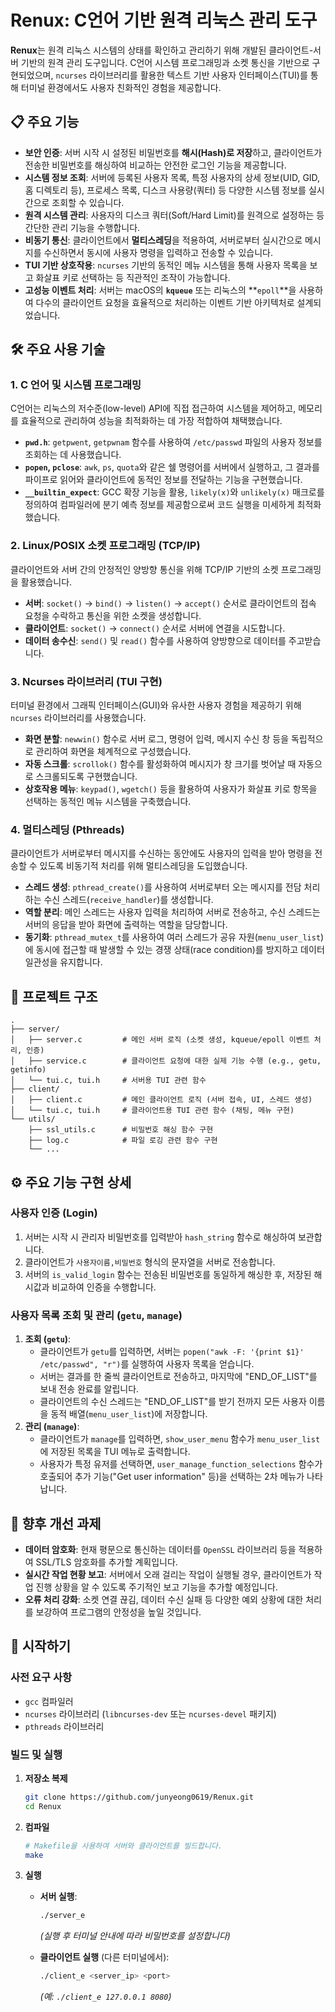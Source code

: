 
# **Renux: C언어 기반 원격 리눅스 관리 도구**

**Renux**는 원격 리눅스 시스템의 상태를 확인하고 관리하기 위해 개발된 클라이언트-서버 기반의 원격 관리 도구입니다. C언어 시스템 프로그래밍과 소켓 통신을 기반으로 구현되었으며, `ncurses` 라이브러리를 활용한 텍스트 기반 사용자 인터페이스(TUI)를 통해 터미널 환경에서도 사용자 친화적인 경험을 제공합니다.

## 📋 **주요 기능**

  * **보안 인증**: 서버 시작 시 설정된 비밀번호를 **해시(Hash)로 저장**하고, 클라이언트가 전송한 비밀번호를 해싱하여 비교하는 안전한 로그인 기능을 제공합니다.
  * **시스템 정보 조회**: 서버에 등록된 사용자 목록, 특정 사용자의 상세 정보(UID, GID, 홈 디렉토리 등), 프로세스 목록, 디스크 사용량(쿼터) 등 다양한 시스템 정보를 실시간으로 조회할 수 있습니다.
  * **원격 시스템 관리**: 사용자의 디스크 쿼터(Soft/Hard Limit)를 원격으로 설정하는 등 간단한 관리 기능을 수행합니다.
  * **비동기 통신**: 클라이언트에서 **멀티스레딩**을 적용하여, 서버로부터 실시간으로 메시지를 수신하면서 동시에 사용자 명령을 입력하고 전송할 수 있습니다.
  * **TUI 기반 상호작용**: `ncurses` 기반의 동적인 메뉴 시스템을 통해 사용자 목록을 보고 화살표 키로 선택하는 등 직관적인 조작이 가능합니다.
  * **고성능 이벤트 처리**: 서버는 macOS의 **`kqueue`** 또는 리눅스의 \*\*`epoll`\*\*을 사용하여 다수의 클라이언트 요청을 효율적으로 처리하는 이벤트 기반 아키텍처로 설계되었습니다.

## 🛠️ **주요 사용 기술**

### **1. C 언어 및 시스템 프로그래밍**

C언어는 리눅스의 저수준(low-level) API에 직접 접근하여 시스템을 제어하고, 메모리를 효율적으로 관리하여 성능을 최적화하는 데 가장 적합하여 채택했습니다.

  * **`pwd.h`**: `getpwent`, `getpwnam` 함수를 사용하여 `/etc/passwd` 파일의 사용자 정보를 조회하는 데 사용했습니다.
  * **`popen`, `pclose`**: `awk`, `ps`, `quota`와 같은 쉘 명령어를 서버에서 실행하고, 그 결과를 파이프로 읽어와 클라이언트에 동적인 정보를 전달하는 기능을 구현했습니다.
  * **`__builtin_expect`**: GCC 확장 기능을 활용, `likely(x)`와 `unlikely(x)` 매크로를 정의하여 컴파일러에 분기 예측 정보를 제공함으로써 코드 실행을 미세하게 최적화했습니다.

### **2. Linux/POSIX 소켓 프로그래밍 (TCP/IP)**

클라이언트와 서버 간의 안정적인 양방향 통신을 위해 TCP/IP 기반의 소켓 프로그래밍을 활용했습니다.

  * **서버**: `socket()` → `bind()` → `listen()` → `accept()` 순서로 클라이언트의 접속 요청을 수락하고 통신을 위한 소켓을 생성합니다.
  * **클라이언트**: `socket()` → `connect()` 순서로 서버에 연결을 시도합니다.
  * **데이터 송수신**: `send()` 및 `read()` 함수를 사용하여 양방향으로 데이터를 주고받습니다.

### **3. Ncurses 라이브러리 (TUI 구현)**

터미널 환경에서 그래픽 인터페이스(GUI)와 유사한 사용자 경험을 제공하기 위해 `ncurses` 라이브러리를 사용했습니다.

  * **화면 분할**: `newwin()` 함수로 서버 로그, 명령어 입력, 메시지 수신 창 등을 독립적으로 관리하여 화면을 체계적으로 구성했습니다.
  * **자동 스크롤**: `scrollok()` 함수를 활성화하여 메시지가 창 크기를 벗어날 때 자동으로 스크롤되도록 구현했습니다.
  * **상호작용 메뉴**: `keypad()`, `wgetch()` 등을 활용하여 사용자가 화살표 키로 항목을 선택하는 동적인 메뉴 시스템을 구축했습니다.

### **4. 멀티스레딩 (Pthreads)**

클라이언트가 서버로부터 메시지를 수신하는 동안에도 사용자의 입력을 받아 명령을 전송할 수 있도록 비동기적 처리를 위해 멀티스레딩을 도입했습니다.

  * **스레드 생성**: `pthread_create()`를 사용하여 서버로부터 오는 메시지를 전담 처리하는 수신 스레드(`receive_handler`)를 생성합니다.
  * **역할 분리**: 메인 스레드는 사용자 입력을 처리하여 서버로 전송하고, 수신 스레드는 서버의 응답을 받아 화면에 출력하는 역할을 담당합니다.
  * **동기화**: `pthread_mutex_t`를 사용하여 여러 스레드가 공유 자원(`menu_user_list`)에 동시에 접근할 때 발생할 수 있는 경쟁 상태(race condition)를 방지하고 데이터 일관성을 유지합니다.

## 📁 **프로젝트 구조**

```
.
├── server/
│   ├── server.c         # 메인 서버 로직 (소켓 생성, kqueue/epoll 이벤트 처리, 인증)
│   ├── service.c        # 클라이언트 요청에 대한 실제 기능 수행 (e.g., getu, getinfo)
│   └── tui.c, tui.h     # 서버용 TUI 관련 함수
├── client/
│   ├── client.c         # 메인 클라이언트 로직 (서버 접속, UI, 스레드 생성)
│   └── tui.c, tui.h     # 클라이언트용 TUI 관련 함수 (채팅, 메뉴 구현)
└── utils/
    ├── ssl_utils.c      # 비밀번호 해싱 함수 구현
    ├── log.c            # 파일 로깅 관련 함수 구현
    └── ...
```

## ⚙️ **주요 기능 구현 상세**

### **사용자 인증 (Login)**

1.  서버는 시작 시 관리자 비밀번호를 입력받아 `hash_string` 함수로 해싱하여 보관합니다.
2.  클라이언트가 `사용자이름,비밀번호` 형식의 문자열을 서버로 전송합니다.
3.  서버의 `is_valid_login` 함수는 전송된 비밀번호를 동일하게 해싱한 후, 저장된 해시값과 비교하여 인증을 수행합니다.

### **사용자 목록 조회 및 관리 (`getu`, `manage`)**

1.  **조회 (`getu`)**:
      * 클라이언트가 `getu`를 입력하면, 서버는 `popen("awk -F: '{print $1}' /etc/passwd", "r")`를 실행하여 사용자 목록을 얻습니다.
      * 서버는 결과를 한 줄씩 클라이언트로 전송하고, 마지막에 "END\_OF\_LIST"를 보내 전송 완료를 알립니다.
      * 클라이언트의 수신 스레드는 "END\_OF\_LIST"를 받기 전까지 모든 사용자 이름을 동적 배열(`menu_user_list`)에 저장합니다.
2.  **관리 (`manage`)**:
      * 클라이언트가 `manage`를 입력하면, `show_user_menu` 함수가 `menu_user_list`에 저장된 목록을 TUI 메뉴로 출력합니다.
      * 사용자가 특정 유저를 선택하면, `user_manage_function_selections` 함수가 호출되어 추가 기능("Get user information" 등)을 선택하는 2차 메뉴가 나타납니다.

## 🚀 **향후 개선 과제**

  * **데이터 암호화**: 현재 평문으로 통신하는 데이터를 `OpenSSL` 라이브러리 등을 적용하여 SSL/TLS 암호화를 추가할 계획입니다.
  * **실시간 작업 현황 보고**: 서버에서 오래 걸리는 작업이 실행될 경우, 클라이언트가 작업 진행 상황을 알 수 있도록 주기적인 보고 기능을 추가할 예정입니다.
  * **오류 처리 강화**: 소켓 연결 끊김, 데이터 수신 실패 등 다양한 예외 상황에 대한 처리를 보강하여 프로그램의 안정성을 높일 것입니다.

## 🏁 **시작하기**

### **사전 요구 사항**

  * `gcc` 컴파일러
  * `ncurses` 라이브러리 (`libncurses-dev` 또는 `ncurses-devel` 패키지)
  * `pthreads` 라이브러리

### **빌드 및 실행**

1.  **저장소 복제**

    ```sh
    git clone https://github.com/junyeong0619/Renux.git
    cd Renux
    ```

2.  **컴파일**

    ```sh
    # Makefile을 사용하여 서버와 클라이언트를 빌드합니다.
    make
    ```

3.  **실행**

      * **서버 실행**:

        ```sh
        ./server_e
        ```

        *(실행 후 터미널 안내에 따라 비밀번호를 설정합니다)*

      * **클라이언트 실행** (다른 터미널에서):

        ```sh
        ./client_e <server_ip> <port>
        ```

        *(예: `./client_e 127.0.0.1 8080`)*
